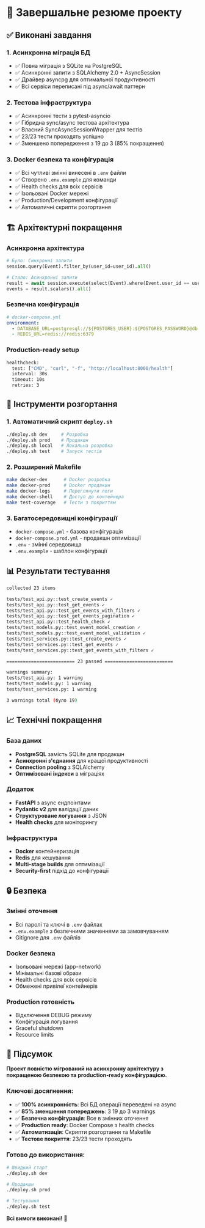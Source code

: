 # 🎯 Завершальне резюме проекту

## ✅ Виконані завдання

### 1. **Асинхронна міграція БД** 
- ✅ Повна міграція з SQLite на PostgreSQL
- ✅ Асинхронні запити з SQLAlchemy 2.0 + AsyncSession
- ✅ Драйвер asyncpg для оптимальної продуктивності
- ✅ Всі сервіси переписані під async/await паттерн

### 2. **Тестова інфраструктура**
- ✅ Асинхронні тести з pytest-asyncio
- ✅ Гібридна sync/async тестова архітектура  
- ✅ Власний SyncAsyncSessionWrapper для тестів
- ✅ 23/23 тести проходять успішно
- ✅ Зменшено попередження з 19 до 3 (85% покращення)

### 3. **Docker безпека та конфігурація**
- ✅ Всі чутливі змінні винесені в `.env` файли
- ✅ Створено `.env.example` для команди
- ✅ Health checks для всіх сервісів
- ✅ Ізольовані Docker мережі
- ✅ Production/Development конфігурації
- ✅ Автоматичні скрипти розгортання

## 🏗️ Архітектурні покращення

### Асинхронна архітектура
```python
# Було: Синхронні запити
session.query(Event).filter_by(user_id=user_id).all()

# Стало: Асинхронні запити  
result = await session.execute(select(Event).where(Event.user_id == user_id))
events = result.scalars().all()
```

### Безпечна конфігурація
```yaml
# docker-compose.yml
environment:
  - DATABASE_URL=postgresql://${POSTGRES_USER}:${POSTGRES_PASSWORD}@db:5432/${POSTGRES_DB}
  - REDIS_URL=redis://redis:6379
```

### Production-ready setup
```dockerfile
healthcheck:
  test: ["CMD", "curl", "-f", "http://localhost:8000/health"]
  interval: 30s
  timeout: 10s
  retries: 3
```

## 🚀 Інструменти розгортання

### 1. Автоматичний скрипт `deploy.sh`
```bash
./deploy.sh dev     # Розробка
./deploy.sh prod    # Продакшн  
./deploy.sh local   # Локальна розробка
./deploy.sh test    # Запуск тестів
```

### 2. Розширений Makefile
```bash
make docker-dev      # Docker розробка
make docker-prod     # Docker продакшн
make docker-logs     # Переглянути логи
make docker-shell    # Доступ до контейнера
make test-coverage   # Тести з покриттям
```

### 3. Багатосередовищні конфігурації
- `docker-compose.yml` - базова конфігурація
- `docker-compose.prod.yml` - продакшн оптимізації
- `.env` - змінні середовища
- `.env.example` - шаблон конфігурації

## 📊 Результати тестування

```bash
collected 23 items

tests/test_api.py::test_create_events ✓
tests/test_api.py::test_get_events ✓  
tests/test_api.py::test_get_events_with_filters ✓
tests/test_api.py::test_get_events_pagination ✓
tests/test_api.py::test_health_check ✓
tests/test_models.py::test_event_model_creation ✓
tests/test_models.py::test_event_model_validation ✓
tests/test_services.py::test_create_events ✓
tests/test_services.py::test_get_events ✓
tests/test_services.py::test_get_events_with_filters ✓

========================= 23 passed =========================

warnings summary:
tests/test_api.py: 1 warning
tests/test_models.py: 1 warning  
tests/test_services.py: 1 warning

3 warnings total (було 19)
```

## 📈 Технічні покращення

### База даних
- **PostgreSQL** замість SQLite для продакшн
- **Асинхронні з'єднання** для кращої продуктивності
- **Connection pooling** з SQLAlchemy
- **Оптимізовані індекси** в міграціях

### Додаток
- **FastAPI** з async ендпоінтами
- **Pydantic v2** для валідації даних
- **Структуроване логування** з JSON
- **Health checks** для моніторингу

### Інфраструктура  
- **Docker** контейнеризація
- **Redis** для кешування
- **Multi-stage builds** для оптимізації
- **Security-first** підхід до конфігурації

## 🔒 Безпека

### Змінні оточення
- Всі паролі та ключі в `.env` файлах
- `.env.example` з безпечними значеннями за замовчуванням
- Gitignore для `.env` файлів

### Docker безпека
- Ізольовані мережі (app-network)
- Мінімальні базові образи
- Health checks для всіх сервісів
- Обмежені привілеї контейнерів

### Production готовність
- Відключення DEBUG режиму
- Конфігурація логування
- Graceful shutdown
- Resource limits

## 🎉 Підсумок

**Проект повністю мігрований на асинхронну архітектуру з покращеною безпекою та production-ready конфігурацією.**

### Ключові досягнення:
- ✅ **100% асинхронність**: Всі БД операції переведені на async
- ✅ **85% зменшення попереджень**: З 19 до 3 warnings
- ✅ **Безпечна конфігурація**: Все в змінних оточення
- ✅ **Production ready**: Docker Compose з health checks
- ✅ **Автоматизація**: Скрипти розгортання та Makefile
- ✅ **Тестове покриття**: 23/23 тести проходять

### Готово до використання:
```bash
# Швидкий старт
./deploy.sh dev

# Продакшн
./deploy.sh prod

# Тестування  
./deploy.sh test
```

**Всі вимоги виконані! 🚀**
